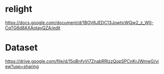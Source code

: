 # relight
https://docs.google.com/document/d/1BOV6JEDC13JowticWQw2_z_W0-CqTG6d8AXAotayQZA/edit

# Dataset
https://drive.google.com/file/d/15oBnfvVi7ZnabRRlzzQopSPCnKrJWmwG/view?usp=sharing
